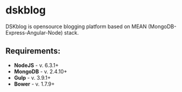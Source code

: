 # dskblog

DSKblog is opensource blogging platform based on MEAN (MongoDB-Express-Angular-Node) stack.

## Requirements:

* **NodeJS** - v. 6.3.1+
* **MongoDB** - v. 2.4.10+
* **Gulp** - v. 3.9.1+
* **Bower** - v. 1.7.9+